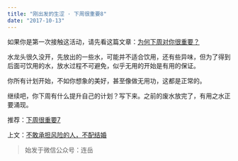 ```yaml
---
title: "刚出发的生涩 · 下周很重要8"
date: "2017-10-13"
---
```


如果你是第一次接触这活动，请先看这篇文章：[为何下周对你很重要？](http://mp.weixin.qq.com/s?__biz=MjM5NDU0Mjk2MQ==&mid=2651623372&idx=1&sn=0a27ce920b04dc61f7bc27535cc59c02&chksm=bd7e0bd28a0982c4659ee1bec241d50bcdbb6403dba56ad79902a1b00fc1b160e7acd02584f2&scene=21#wechat_redirect)

水龙头很久没开，先放出的一些水，可能并不适合饮用，还有些异味，但为了得到后面可饮用的水，放水过程不可避免，似乎无用的开始是有用的保证。

你所有计划开始，不如你想象的美好，甚至像做无用功，这都是正常的。

继续吧，你下周有什么提升自己的计划？写下来。之前的废水放完了，有用之水正要涌现。

推荐：[下周很重要7](http://mp.weixin.qq.com/s?__biz=MjM5NDU0Mjk2MQ==&mid=2651623581&idx=2&sn=7bc2f90522b43fd31d451e56470f8254&chksm=bd7e14838a099d95e6e18b031b61cc9040ec6588312d8ac69c2f2742405ceda85a8017cea7da&scene=21#wechat_redirect)

上文：[不敢承担风险的人，不配结婚](http://mp.weixin.qq.com/s?__biz=MjM5NDU0Mjk2MQ==&mid=2651623610&idx=1&sn=3b8b230b54ab115884c2e44c74261974&chksm=bd7e14a48a099db2ca632f48f45687c9dfca513581b6eeaca54d8d1dcb4e7166087a7ed6740b&scene=21#wechat_redirect)

> 始发于微信公众号：连岳
